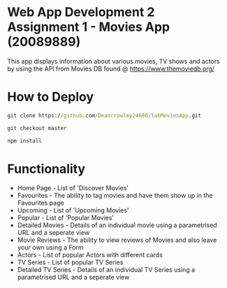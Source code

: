 # Web App Development 2 Assignment 1 - Movies App (20089889)

This app displays information about various movies, TV shows and actors by using the API from Movies DB found @ https://www.themoviedb.org/

# How to Deploy


```bat
git clone https://github.com/Deancrowley24680/labMoviesApp.git
```

```bat
git checkout master
```

```bat
npm install
```

# Functionality

- Home Page - List of 'Discover Movies'
- Favourites - The ability to tag movies and have them show up in the Favourites page
- Upcoming - List of 'Upcoming Movies'
- Popular - List of 'Popular Movies'
- Detailed Movies - Details of an individual movie using a parametrised URL and a seperate view
- Movie Reviews - The ability to view reviews of Movies and also leave your own using a Form
- Actors - List of popular Actors with different cards
- TV Series - List of popular TV Series
- Detailed TV Series - Details of an individual TV Series using a parametrised URL and a seperate view



